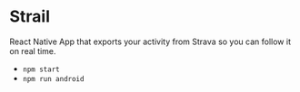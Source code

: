 # Strail
React Native App that exports your activity from Strava so you can follow it on real time.

* `npm start`
* `npm run android`

